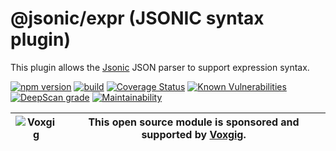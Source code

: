 # @jsonic/expr (JSONIC syntax plugin)

This plugin allows the [Jsonic](https://jsonic.senecajs.org) JSON
parser to support expression syntax.


[![npm version](https://img.shields.io/npm/v/@jsonic/csv.svg)](https://npmjs.com/package/@jsonic/csv)
[![build](https://github.com/jsonicjs/csv/actions/workflows/build.yml/badge.svg)](https://github.com/jsonicjs/csv/actions/workflows/build.yml)
[![Coverage Status](https://coveralls.io/repos/github/jsonicjs/csv/badge.svg?branch=main)](https://coveralls.io/github/jsonicjs/csv?branch=main)
[![Known Vulnerabilities](https://snyk.io/test/github/jsonicjs/csv/badge.svg)](https://snyk.io/test/github/jsonicjs/csv)
[![DeepScan grade](https://deepscan.io/api/teams/5016/projects/22466/branches/663906/badge/grade.svg)](https://deepscan.io/dashboard#view=project&tid=5016&pid=22466&bid=663906)
[![Maintainability](https://api.codeclimate.com/v1/badges/10e9bede600896c77ce8/maintainability)](https://codeclimate.com/github/jsonicjs/csv/maintainability)

| ![Voxgig](https://www.voxgig.com/res/img/vgt01r.png) | This open source module is sponsored and supported by [Voxgig](https://www.voxgig.com). |
| ---------------------------------------------------- | --------------------------------------------------------------------------------------- |





